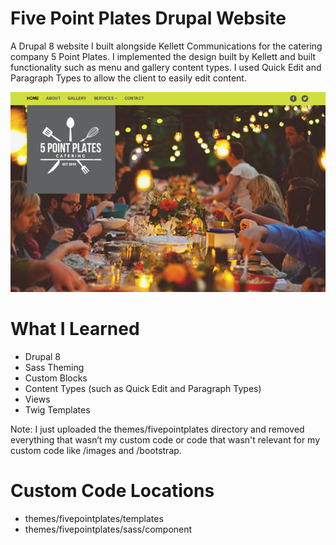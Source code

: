 # Five Point Plates Drupal Website

A Drupal 8 website I built alongside Kellett Communications for the catering company 5 Point Plates. I implemented the design built by Kellett and built functionality such as menu and gallery content types. I used Quick Edit and Paragraph Types to allow the client to easily edit content.

![5 Point Plates Home page screenshot](five-point-plates-homepage-screenshot.png)

# What I Learned

* Drupal 8
* Sass Theming
* Custom Blocks
* Content Types (such as Quick Edit and Paragraph Types)
* Views
* Twig Templates

Note: I just uploaded the themes/fivepointplates directory and removed everything that wasn’t my custom code or code that wasn't relevant for my custom code like /images and /bootstrap.

# Custom Code Locations

* themes/fivepointplates/templates
* themes/fivepointplates/sass/component
